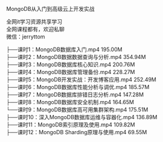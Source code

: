 MongoDB从入门到高级云上开发实战

全网it学习资源共享学习<br>全网课程都有，欢迎私聊<br>微信：jerryttom<br>

├──课时1：MongoDB数据库入门.mp4 195.00M<br> ├──课时2：MongoDB数据数据查询与分析.mp4 354.94M<br> ├──课时3：MongoDB数据库核心知识.mp4 200.76M<br> ├──课时4：MongoDB数据库管理备份.mp4 228.27M<br> ├──课时5：MongoDB开发实战：开发博客应用.mp4 252.49M<br> ├──课时6：MongoDB数据库性能分析与调优.mp4 185.57M<br> ├──课时7：MongoDB数据库排错日志分析.mp4 147.28M<br> ├──课时8：MongoDB数据库安全机制.mp4 164.65M<br> └──课时9：MongoDB数据库高可用集群架构.mp4 175.51M<br> ├──课时10：深入MongoDB数据库运维与容器化.mp4 136.89M<br> ├──课时11：MongoDB索引原理及使用.mp4 109.82M<br> ├──课时12：MongoDB Sharding原理与使用.mp4 69.55M